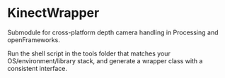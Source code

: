 # KinectWrapper

Submodule for cross-platform depth camera handling in Processing and openFrameworks. 

Run the shell script in the tools folder that matches your OS/environment/library stack, and generate a wrapper class with a consistent interface.

